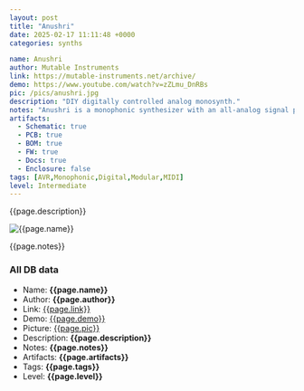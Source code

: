 ```yaml
---
layout: post
title: "Anushri"
date: 2025-02-17 11:11:48 +0000
categories: synths

name: Anushri
author: Mutable Instruments
link: https://mutable-instruments.net/archive/
demo: https://www.youtube.com/watch?v=zZLmu_DnRBs
pic: /pics/anushri.jpg
description: "DIY digitally controlled analog monosynth."
notes: "Anushri is a monophonic synthesizer with an all-analog signal path, paired with a lo-fi digital drum synthesizer. These two sections are controlled by an on-board sequencer/arpeggiator, featuring generative drum pattern sequencing. Anushri is open to the modular world thanks to its analog patching area."
artifacts:
  - Schematic: true
  - PCB: true
  - BOM: true
  - FW: true
  - Docs: true
  - Enclosure: false
tags: [AVR,Monophonic,Digital,Modular,MIDI]
level: Intermediate
---
```


{{page.description}}

![{{page.name}}]({{page.pic}})

{{page.notes}}

### All DB data
- Name: **{{page.name}}**
- Author: **{{page.author}}**
- Link: [{{page.link}}]({{page.link}})
- Demo: [{{page.demo}}]({{page.demo}})
- Picture: [{{page.pic}}]({{page.pic}})
- Description: **{{page.description}}**
- Notes: **{{page.notes}}**
- Artifacts: **{{page.artifacts}}**
- Tags: **{{page.tags}}**
- Level: **{{page.level}}**
